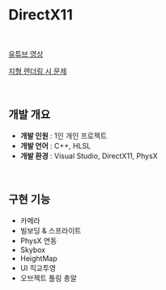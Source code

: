 # DirectX11

<br>

[유튜브 영상](https://youtu.be/oKvYUiVG-g8?si=Tr09Sb1_L0cLxAzb)

[지형 렌더링 시 문제](https://wandering-rumba-865.notion.site/DirectX11-26caba645d3280c59d1fcec67ec491bd)

<br>

## 개발 개요

- **개발 인원** : 1인 개인 프로젝트
- **개발 언어** : C++, HLSL
- **개발 환경** : Visual Studio, DirectX11, PhysX

<br>

## 구현 기능

- 카메라
- 빌보딩 & 스프라이트
- PhysX 연동
- Skybox
- HeightMap
- UI 직교투영
- 오브젝트 풀링 총알
